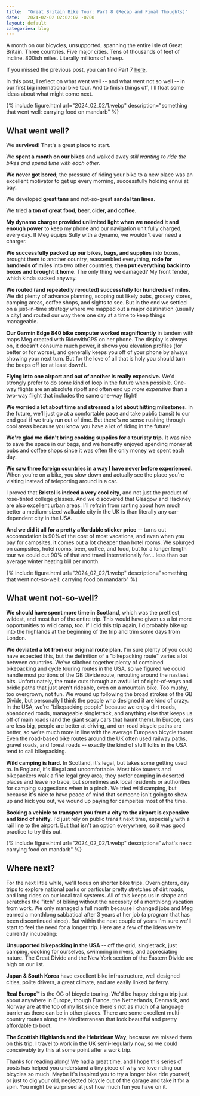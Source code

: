 ```yaml
---
title:  "Great Britain Bike Tour: Part 8 (Recap and Final Thoughts)"
date:   2024-02-02 02:02:02 -0700
layout: default
categories: blog
---
```


A month on our bicycles, unsupported, spanning the entire isle of Great Britain. Three countries. Five major cities. Tens of thousands of feet of incline. 800ish miles. Literally millions of sheep.

If you missed the previous post, you can find Part 7 [here](/blog/2023/08/17/gb-bike-tour-7/).

In this post, I reflect on what went well -- and what went not so well -- in our first big international bike tour. And to finish things off, I'll float some ideas about what might come next.

<!-- readmore -->

{% include figure.html url="2024_02_02/1.webp" description="something that went well: carrying food on mandarb" %}

## What went well?

We **survived**! That's a great place to start.

We **spent a month on our bikes** and walked away _still wanting to ride the bikes and spend time with each other_.

**We never got bored**; the pressure of riding your bike to a new place was an excellent motivator to get up every morning, successfully holding ennui at bay.

We developed **great tans** and not-so-great **sandal tan lines**.

We tried **a ton of great food, beer, cider, and coffee**.

**My dynamo charger provided unlimited light when we needed it and enough power** to keep my phone and our navigation unit fully charged, every day. If Meg equips Sully with a dynamo, we wouldn't ever need a charger.

**We successfully packed up our bikes, bags, and supplies** into boxes, brought them to another country, reassembled everything, **rode for hundreds of miles** into two other countries, **then put everything back into boxes and brought it home**. The only thing we damaged? My front fender, which kinda sucked anyway.

**We routed (and repeatedly rerouted) successfully for hundreds of miles.** We did plenty of advance planning, scoping out likely pubs, grocery stores, camping areas, coffee shops, and sights to see. But in the end we settled on a just-in-time strategy where we mapped out a major destination (usually a city) and routed our way there one day at a time to keep things manageable.

**Our Garmin Edge 840 bike computer worked magnificently** in tandem with maps Meg created with RidewithGPS on her phone. The display is always on, it doesn't consume much power, it shows you elevation profiles (for better or for worse), and generally keeps you off of your phone by always showing your next turn. But for the love of all that is holy you should turn the beeps off (or at least down!).

**Flying into one airport and out of another is really expensive.** We'd strongly prefer to do some kind of loop in the future when possible. One-way flights are an absolute ripoff and often end up _more expensive_ than a two-way flight that includes the same one-way flight!

**We worried a lot about time and stressed a lot about hitting milestones.** In the future, we'll just go at a comfortable pace and take public transit to our end goal if we truly run out of time. But there's no sense rushing through cool areas because you know you have a lot of riding in the future!

**We're glad we didn't bring cooking supplies for a touristy trip.** It was nice to save the space in our bags, and we honestly enjoyed spending money at pubs and coffee shops since it was often the only money we spent each day.

**We saw three foreign countries in a way I have never before experienced**. When you're on a bike, you slow down and actually see the place you're visiting instead of teleporting around in a car.

I proved that **Bristol is indeed a very cool city**, and not just the product of rose-tinted college glasses. And we discovered that Glasgow and Hackney are also excellent urban areas. I'll refrain from ranting about how much better a medium-sized walkable city in the UK is than literally any car-dependent city in the USA.

**And we did it all for a pretty affordable sticker price** -- turns out accomodation is 90% of the cost of most vacations, and even when you pay for campsites, it comes out a lot cheaper than hotel rooms. We splurged on campsites, hotel rooms, beer, coffee, and food, but for a longer length tour we could cut 90% of that and travel internationally for... less than our average winter heating bill per month.

{% include figure.html url="2024_02_02/1.webp" description="something that went not-so-well: carrying food on mandarb" %}

## What went not-so-well?

**We should have spent more time in Scotland**, which was the prettiest, wildest, and most fun of the entire trip. This would have given us a lot more opportunities to wild camp, too. If I did this trip again, I'd probably bike up into the highlands at the beginning of the trip and trim some days from London.

**We deviated a lot from our original route plan.** I'm sure plenty of you could have expected this, but the definition of a "bikepacking route" varies a lot between countries. We've stitched together plenty of combined bikepacking and cycle touring routes in the USA, so we figured we could handle most portions of the GB Divide route, rerouting around the nastiest bits. Unfortunately, the route cuts through an awful lot of right-of-ways and bridle paths that just aren't rideable, even on a mountain bike. Too mushy, too overgrown, not fun. We wound up following the broad strokes of the GB Divide, but personally I think the people who designed it are kind of crazy. In the USA, we're "bikepacking people" because we enjoy dirt roads, abandoned roads, manageable singletrack, and anything else that keeps us off of main roads (and the giant scary cars that haunt them). In Europe, cars are less big, people are better at driving, and on-road bicycle paths are better, so we're much more in line with the average European bicycle tourer. Even the road-based bike routes around the UK often used railway paths, gravel roads, and forest roads -- exactly the kind of stuff folks in the USA tend to call bikepacking.

**Wild camping is hard.** In Scotland, it's legal, but takes some getting used to. In England, it's illegal and uncomfortable. Most bike tourers and bikepackers walk a fine legal grey area; they prefer camping in deserted places and leave no trace, but sometimes ask local residents or authorities for camping suggestions when in a pinch. We tried wild camping, but because it's nice to have peace of mind that someone isn't going to show up and kick you out, we wound up paying for campsites most of the time.

**Booking a vehicle to transport you from a city to the airport is expensive and kind of shitty.** I'd just rely on public transit next time, especially with a rail line to the airport. But that isn't an option everywhere, so it was good practice to try this out.

{% include figure.html url="2024_02_02/1.webp" description="what's next: carrying food on mandarb" %}

## Where next?

For the next little while, we'll focus on shorter bike trips. Overnighters, day trips to explore national parks or particular pretty stretches of dirt roads, and long rides on our local trail systems. All of this keeps us in shape and scratches the "itch" of biking without the necessity of a monthlong vacation from work. We only managed a full month because I changed jobs and Meg earned a monthlong sabbatical after 3 years at her job (a program that has been discontinued since). But within the next couple of years I'm sure we'll start to feel the need for a longer trip. Here are a few of the ideas we're currently incubating:

**Unsupported bikepacking in the USA** -- off the grid, singletrack, just camping, cooking for ourselves, swimming in rivers, and appreciating nature. The Great Divide and the New York section of the Eastern Divide are high on our list.

**Japan & South Korea** have excellent bike infrastructure, well designed cities, polite drivers, a great climate, and are easily linked by ferry.

**Real Europe™** is the OG of bicycle touring. We'd be happy doing a trip just about anywhere in Europe, though France, the Netherlands, Denmark, and Norway are at the top of my list since there's not as much of a language barrier as there can be in other places. There are some excellent multi-country routes along the Mediterranean that look beautiful and pretty affordable to boot.

**The Scottish Highlands and the Hebridean Way**, because we missed them on this trip. I travel to work in the UK semi-regularly now, so we could conceivably try this at some point after a work trip.

Thanks for reading along! We had a great time, and I hope this series of posts has helped you understand a tiny piece of why we love riding our bicycles so much. Maybe it's inspired you to try a longer bike ride yourself, or just to dig your old, neglected bicycle out of the garage and take it for a spin. You might be surprised at just how much fun you have on it.
